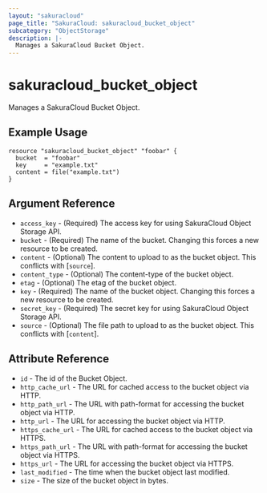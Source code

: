 ```yaml
---
layout: "sakuracloud"
page_title: "SakuraCloud: sakuracloud_bucket_object"
subcategory: "ObjectStorage"
description: |-
  Manages a SakuraCloud Bucket Object.
---
```


# sakuracloud_bucket_object

Manages a SakuraCloud Bucket Object.

## Example Usage

```hcl
resource "sakuracloud_bucket_object" "foobar" {
  bucket  = "foobar"
  key     = "example.txt"
  content = file("example.txt")
}
```
## Argument Reference

* `access_key` - (Required) The access key for using SakuraCloud Object Storage API.
* `bucket` - (Required) The name of the bucket. Changing this forces a new resource to be created.
* `content` - (Optional) The content to upload to as the bucket object. This conflicts with [`source`].
* `content_type` - (Optional) The content-type of the bucket object.
* `etag` - (Optional) The etag of the bucket object.
* `key` - (Required) The name of the bucket object. Changing this forces a new resource to be created.
* `secret_key` - (Required) The secret key for using SakuraCloud Object Storage API.
* `source` - (Optional) The file path to upload to as the bucket object. This conflicts with [`content`].



## Attribute Reference

* `id` - The id of the Bucket Object.
* `http_cache_url` - The URL for cached access to the bucket object via HTTP.
* `http_path_url` - The URL with path-format for accessing the bucket object via HTTP.
* `http_url` - The URL for accessing the bucket object via HTTP.
* `https_cache_url` - The URL for cached access to the bucket object via HTTPS.
* `https_path_url` - The URL with path-format for accessing the bucket object via HTTPS.
* `https_url` - The URL for accessing the bucket object via HTTPS.
* `last_modified` - The time when the bucket object last modified.
* `size` - The size of the bucket object in bytes.



